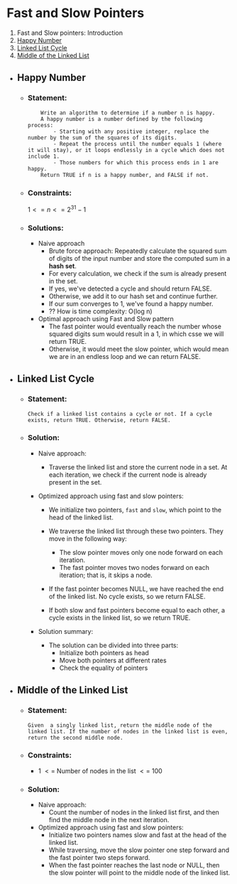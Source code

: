 # Fast and Slow Pointers

1. Fast and Slow pointers: Introduction
2. [Happy Number](#happy-number)
3. [Linked List Cycle](#linked-list-cycle)
4. [Middle of the Linked List](#middle-of-the-linked-list)

- ## Happy Number
    - ### Statement:
        ```
            Write an algorithm to determine if a number n is happy.
            A happy number is a number defined by the following process:
                - Starting with any positive integer, replace the number by the sum of the squares of its digits.
                - Repeat the process until the number equals 1 (where it will stay), or it loops endlessly in a cycle which does not include 1.
                - Those numbers for which this process ends in 1 are happy.
            Return TRUE if n is a happy number, and FALSE if not.
        ```
    - ### Constraints:
        $1 <= n <= 2^{31}-1$
    - ### Solutions:
        - Naive approach
            - Brute force approach: Repeatedly calculate the squared sum of digits of the input number and store the computed sum in a **hash set**.
            - For every calculation, we check if the sum is already present in the set.
            - If yes, we've detected a cycle and should return FALSE.
            - Otherwise, we add it to our hash set and continue further.
            - If our sum converges to 1, we've found a happy number.
            - ?? How is time complexity: O(log n)
        - Optimal approach using Fast and Slow pattern
            - The fast pointer would eventually reach the number whose squared digits sum would result in a 1, in which csse we will return TRUE.
            - Otherwise, it would meet the slow pointer, which would mean we are in an endless loop and we can return FALSE.

- ## Linked List Cycle
    - ### Statement:
        ```
        Check if a linked list contains a cycle or not. If a cycle exists, return TRUE. Otherwise, return FALSE.
        ```
    - ### Solution:
        - Naive approach:
            - Traverse the linked list and store the current node in a set.
                At each iteration, we check if the current node is already present in the set.
        - Optimized approach using fast and slow pointers:
            - We initialize two pointers, ```fast``` and ```slow```, which point to the head of the linked list.

            - We traverse the linked list through these two pointers. They move in the following way:
                - The slow pointer moves only one node forward on each iteration.
                - The fast pointer moves two nodes forward on each iteration; that is, it skips a node.
            
            - If the fast pointer becomes NULL, we have reached the end of the linked list. No cycle exists, so we return FALSE.

            - If both slow and fast pointers become equal to each other, a cycle exists in the linked list, so we return TRUE.

        - Solution summary:
            - The solution can be divided into three parts:
                - Initialize both pointers as head
                - Move both pointers at different rates
                - Check the equality of pointers

- ## Middle of the Linked List
    - ### Statement:
        ```
        Given  a singly linked list, return the middle node of the linked list. If the number of nodes in the linked list is even, return the second middle node.
        ```

    - ### Constraints:
        - 1 $<=$ Number of nodes in the list $<=$ 100

    - ### Solution:
        - Naive approach:
            - Count the number of nodes in the linked list first, and then find the middle node in the next iteration.
        - Optimized approach using fast and slow pointers:
            - Initialize two pointers names slow and fast at the head of the linked list.
            - While traversing, move the slow pointer one step forward and the fast pointer two steps forward.
            - When the fast pointer reaches the last node or NULL, then the slow pointer will point to the middle node of the linked list.
